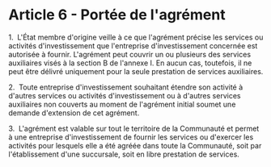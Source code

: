 # Article 6 - Portée de l'agrément


1.  L'État membre d'origine veille à ce que l'agrément précise les services ou activités d'investissement que l'entreprise d'investissement concernée est autorisée à fournir. L'agrément peut couvrir un ou plusieurs des services auxiliaires visés à la section B de l'annexe I. En aucun cas, toutefois, il ne peut être délivré uniquement pour la seule prestation de services auxiliaires.

2.  Toute entreprise d'investissement souhaitant étendre son activité à d'autres services ou activités d'investissement ou à d'autres services auxiliaires non couverts au moment de l'agrément initial soumet une demande d'extension de cet agrément.

3.  L'agrément est valable sur tout le territoire de la Communauté et permet à une entreprise d'investissement de fournir les services ou d'exercer les activités pour lesquels elle a été agréée dans toute la Communauté, soit par l'établissement d'une succursale, soit en libre prestation de services.
